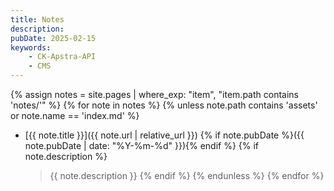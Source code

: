 ```yaml
---
title: Notes
description: 
pubDate: 2025-02-15
keywords:
    - CK-Apstra-API
    - CMS
---
```


{% assign notes = site.pages | where_exp: "item", "item.path contains 'notes/'" %}
{% for note in notes %}
{% unless note.path contains 'assets' or note.name == 'index.md' %}
* [{{ note.title }}]({{ note.url | relative_url }}) {% if note.pubDate %}({{ note.pubDate | date: "%Y-%m-%d" }}){% endif %}
  {% if note.description %}
  > {{ note.description }}
  {% endif %}
{% endunless %}
{% endfor %}
